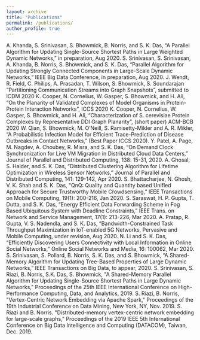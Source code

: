 ```yaml
---
layout: archive
title: "Publications"
permalink: /publications/
author_profile: true
---
```


A. Khanda, S. Srinivasan, S. Bhowmick, B. Norris, and S. K. Das, “A Parallel Algorithm for Updating Single-Source Shortest Paths in Large Weighted Dynamic Networks,” in preparation, Aug 2020.
S. Srinivasan, S. Srinivasan, A. Khanda, B. Norris, S. Bhowmick, and S. K. Das, “Parallel Algorithm for Updating Strongly Connected Components in Large-Scale Dynamic Networks,” IEEE Big Data Conference, in preparation, Aug 2020. 
J. Wendt, R. Field, C. Philips, A. Prasadan, T. Wilson, S. Bhowmick, S. Soundarajan “Partitioning Communication Streams into Graph Snapshots”, submitted to ICDM 2020
K. Cooper, N. Cornelius, W. Gasper, S. Bhowmick, and H. Ali, “On the Planarity of Validated Complexes of Model Organisms in Protein-Protein Interaction Networks”, ICCS 2020
K. Cooper, N. Cornelius, W. Gasper, S. Bhowmick, and H. Ali, “Characterization of S. cerevisiae Protein Complexes by Representative DDI Graph Planarity”, (short paper) ACM-BCB 2020 
W. Qian, S. Bhowmick, M. O’Neill, S. Ramisetty-Mikler and A. R. Mikler, “A Probabilistic Infection Model for Efficient Trace-Prediction of Disease Outbreaks in Contact Networks,” (Best Paper ICCS 2020).
Y. Patel, A. Page, M. Nagdev, A. Choubey, R. Misra, and S. K. Das, “On Demand Clock Synchronization for Live VM Migration in Distributed Cloud Data Centers,” Journal of Parallel and Distributed Computing, 138: 15-31, 2020.
A. Ghosal, S. Halder, and S. K. Das, “Distributed Clustering Algorithm for Lifetime Optimization in Wireless Sensor Networks,” Journal of Parallel and Distributed Computing, 141: 129-142, Apr 2020.
S. Bhattacharjee, N. Ghosh, V. K. Shah and S. K. Das, “QnQ: Quality and Quantity based Unified Approach for Secure Trustworthy Mobile Crowdsensing,” IEEE Transactions on Mobile Computing, 19(1): 200-216, Jan 2020.
S. Saraswat, H. P. Gupta, T. Dutta, and S. K. Das, “Energy Efficient Data Forwarding Scheme in Fog Based Ubiquitous System with Deadline Constraints,” IEEE Trans. on Network and Service Management, 17(1): 213-226, Mar 2020.
A. Pratap, R. Gupta, V. S. Nadendla, and S. K. Das, “Bandwidth-Constrained Task Throughput Maximization in IoT-enabled 5G Networks, Pervasive and Mobile Computing, under revision, Aug 2020.
N. Li and S. K. Das, “Efficiently Discovering Users Connectivity with Local Information in Online Social Networks,” Online Social Networks and Media, 16: 100062, Mar 2020.
S. Srinivasan, S. Pollard, B. Norris, S. K. Das, and S. Bhowmick, “A Shared-Memory Algorithm for Updating Tree-Based Properties of Large Dynamic Networks,” IEEE Transactions on Big Data, to appear, 2020.
S. Srinivasan, S. Riazi, B. Norris, S.K. Das, S. Bhowmick, "A Shared-Memory Parallel Algorithm for Updating Single-Source Shortest Paths in Large Dynamic Networks," Proceedings of the 25th IEEE International Conference on High-Performance Computing, Data, and Analytics, 2019.
S. Riazi, B. Norris, "Vertex-Centric Network Embedding via Apache Spark," Proceedings of the 19th Industrial Conference on Data Mining, New York, NY, Nov. 2019.
S. Riazi and B. Norris. "Distributed-memory vertex-centric network embedding for large-scale graphs," Proceedings of the 2019 IEEE 5th International Conference on Big Data Intelligence and Computing (DATACOM), Taiwan, Dec. 2019.

